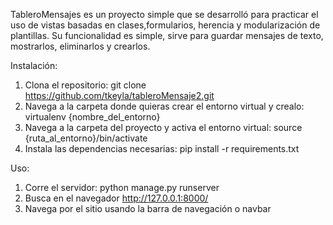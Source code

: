 TableroMensajes es un proyecto simple que se desarrolló para practicar el uso de vistas basadas en clases,formularios, herencia y modularización de plantillas. Su funcionalidad es simple, sirve para guardar mensajes de texto, mostrarlos, eliminarlos y crearlos. 

Instalación:
1. Clona el repositorio:
    git clone https://github.com/tkeyla/tableroMensaje2.git
2. Navega a la carpeta donde quieras crear el entorno virtual y crealo:
    virtualenv {nombre_del_entorno}
4. Navega a la carpeta del proyecto y activa el entorno virtual:
    source {ruta_al_entorno}/bin/activate
5. Instala las dependencias necesarias:
    pip install -r requirements.txt

Uso:
1. Corre el servidor:
    python manage.py runserver
2. Busca en el navegador http://127.0.0.1:8000/
3. Navega por el sitio usando la barra de navegación o navbar

